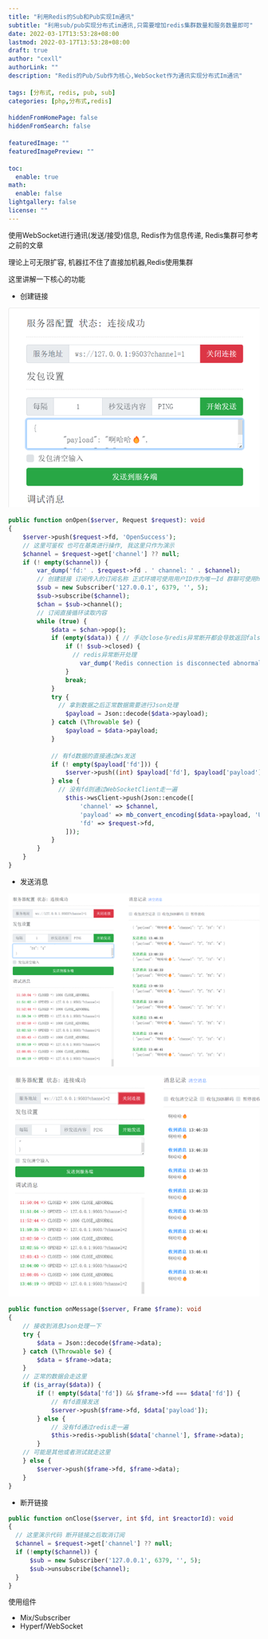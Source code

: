 ```yaml
---
title: "利用Redis的Sub和Pub实现Im通讯"
subtitle: "利用sub/pub实现分布式im通讯,只需要增加redis集群数量和服务数量即可"
date: 2022-03-17T13:53:28+08:00
lastmod: 2022-03-17T13:53:28+08:00
draft: true
author: "cexll"
authorLink: ""
description: "Redis的Pub/Sub作为核心,WebSocket作为通讯实现分布式Im通讯"

tags: [分布式, redis, pub, sub]
categories: [php,分布式,redis]

hiddenFromHomePage: false
hiddenFromSearch: false

featuredImage: ""
featuredImagePreview: ""

toc:
  enable: true
math:
  enable: false
lightgallery: false
license: ""
---
```


<!--more-->

使用WebSocket进行通讯(发送/接受)信息, Redis作为信息传递, Redis集群可参考之前的文章

理论上可无限扩容, 机器扛不住了直接加机器,Redis使用集群

这里讲解一下核心的功能

- 创建链接

![image.png](https://github.com/cexll/cexll.github.io/raw/main/images/2022/03/1.png)

```php
public function onOpen($server, Request $request): void
{
    $server->push($request->fd, 'OpenSuccess');
    // 这里可鉴权 也可在基类进行操作, 我这里只作为演示
    $channel = $request->get['channel'] ?? null;
    if (! empty($channel)) {
        var_dump('fd:' . $request->fd . ' channel: ' . $channel);
        // 创建链接 订阅传入的订阅名称 正式环境可使用用户ID作为唯一Id 群聊可使用hashId 也可以直接使用群聊唯一ID 
        $sub = new Subscriber('127.0.0.1', 6379, '', 5);
        $sub->subscribe($channel);
        $chan = $sub->channel();
        // 订阅直接循环读取内容
        while (true) {
            $data = $chan->pop();
            if (empty($data)) { // 手动close与redis异常断开都会导致返回false
                if (! $sub->closed) {
                  // redis异常断开处理
                    var_dump('Redis connection is disconnected abnormally');
                }
                break;
            }
            try {
              // 拿到数据之后正常数据需要进行Json处理
                $payload = Json::decode($data->payload);
            } catch (\Throwable $e) {
                $payload = $data->payload;
            }

            // 有fd数据的直接通过Ws发送
            if (! empty($payload['fd'])) {
                $server->push((int) $payload['fd'], $payload['payload']);
            } else {
              // 没有fd则通过WebSocketClient走一遍
                $this->wsClient->push(Json::encode([
                    'channel' => $channel,
                    'payload' => mb_convert_encoding($data->payload, 'UTF-8', 'UTF-8'),
                    'fd' => $request->fd,
                ]));
            }
        }
    }
}
```
- 发送消息

![image.png](https://github.com/cexll/cexll.github.io/raw/main/images/2022/03/220220317141458.png)

![image.png](https://github.com/cexll/cexll.github.io/raw/main/images/2022/03/320220317141544.png)
```php
public function onMessage($server, Frame $frame): void
{
    // 接收到消息Json处理一下
    try {
        $data = Json::decode($frame->data);
    } catch (\Throwable $e) {
        $data = $frame->data;
    }
    // 正常的数据会走这里
    if (is_array($data)) {
        if (! empty($data['fd']) && $frame->fd === $data['fd']) {
            // 有fd直接发送
            $server->push($frame->fd, $data['payload']);
        } else {
            // 没有fd通过redis走一遍
            $this->redis->publish($data['channel'], $frame->data);
        }
    // 可能是其他或者测试就走这里
    } else {
        $server->push($frame->fd, $frame->data);
    }
}
```
- 断开链接
```php
public function onClose($server, int $fd, int $reactorId): void
{
  // 这里演示代码 断开链接之后取消订阅
  $channel = $request->get['channel'] ?? null;
  if (!empty($channel)) {
      $sub = new Subscriber('127.0.0.1', 6379, '', 5);
      $sub->unsubscribe($channel);
  }
}
```

使用组件
- Mix/Subscriber
- Hyperf/WebSocket


